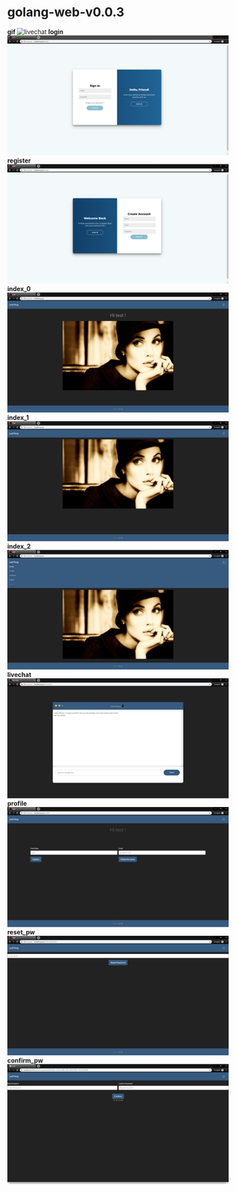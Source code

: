 # golang-web-v0.0.3
**gif**
![livechat](PNG/livechat.gif)
**login**
![login](PNG/login.PNG)
**register**
![register](PNG/register.PNG)
**index_0**
![index_0](PNG/index_0.PNG)
**index_1**
![index_1](PNG/index_1.PNG)
**index_2**
![index_2](PNG/index_2.PNG)
**livechat**
![livechat](PNG/livechat.PNG)
**profile**
![profile](PNG/profile.PNG)
**reset_pw**
![reset_pw](PNG/reset_pw.PNG)
**confirm_pw**
![confirm_pw](PNG/confirm_pw.PNG)